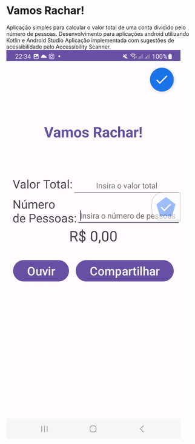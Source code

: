 # Vamos Rachar!
Aplicação simples para calcular o valor total de uma conta dividido pelo número de pessoas. Desenvolvimento para aplicações android utilizando Kotlin e Android Studio
Aplicação implementada com sugestões de acessibilidade pelo Accessibility Scanner.
![Imagem com aplicação VamosRachar mostrando dois inputs com texto, um com o nome Valor Total e o outro Quantidade de pessoas. Além disso, possui um botão com nome Ouvir e outro botão ao lado com nome Compartilhar](https://github.com/jeanmartins/VamosRacharKotlin/blob/primary-accessibility/img/vamosracharar.jpeg)
